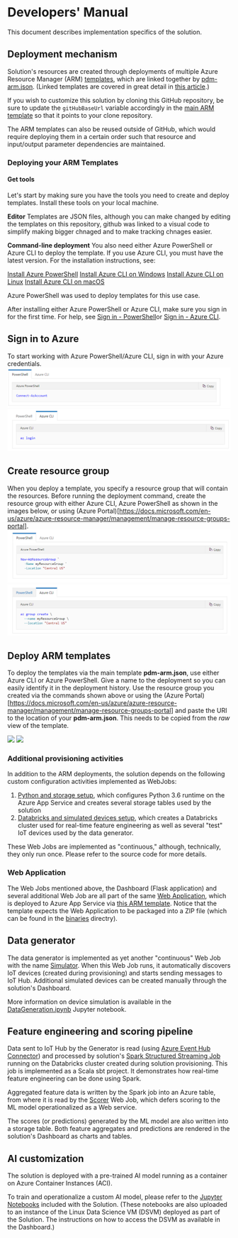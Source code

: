 # Developers' Manual

This document describes implementation specifics of the solution.

## Deployment mechanism

Solution's resources are created through deployments of multiple Azure Resource Manager (ARM) [templates](../src/ARMTemplates), which are linked together by [pdm-arm.json](../src/ARMTemplates/pdm-arm.json). (Linked templates are covered in great detail in [this article](https://docs.microsoft.com/en-us/azure/azure-resource-manager/resource-group-linked-templates).)

If you wish to customize this solution by cloning this GitHub repository, be sure to update the ```gitHubBaseUrl``` variable accordingly in the [main ARM template](../src/ARMTemplates/pdm-arm.json#L60) so that it points to your clone repository.

The ARM templates can also be reused outside of GitHub, which would require deploying them in a certain order such that resource and input/output parameter dependencies are maintained.

### Deploying your ARM Templates

#### Get tools
Let's start by making sure you have the tools you need to create and deploy templates. Install these tools on your local machine.

**Editor**
Templates are JSON files, although you can make changed by editing the templates on this repository, github was linked to a visual code to simplify making bigger chnaged and to make tracking chnages easier.

**Command-line deployment**
You also need either Azure PowerShell or Azure CLI to deploy the template. If you use Azure CLI, you must have the latest version. For the installation instructions, see:

[Install Azure PowerShell](https://docs.microsoft.com/en-us/powershell/azure/install-az-ps)
[Install Azure CLI on Windows](https://docs.microsoft.com/en-us/cli/azure/install-azure-cli-windows)
[Install Azure CLI on Linux](https://docs.microsoft.com/en-us/cli/azure/install-azure-cli-linux)
[Install Azure CLI on macOS](https://docs.microsoft.com/en-us/cli/azure/install-azure-cli-macos)

Azure PowerShell was used to deploy templates for this use case. 

After installing either Azure PowerShell or Azure CLI, make sure you sign in for the first time. For help, see [Sign in - PowerShell](https://docs.microsoft.com/en-us/powershell/azure/install-az-ps#sign-in)or [Sign in - Azure CLI](https://docs.microsoft.com/en-us/cli/azure/get-started-with-azure-cli#sign-in).

## Sign in to Azure
To start working with Azure PowerShell/Azure CLI, sign in with your Azure credentials.
![](img/sign-in-powerShell.PNG)
![](img/sign-in-AZ.PNG)

## Create resource group
When you deploy a template, you specify a resource group that will contain the resources. Before running the deployment command, create the resource group with either Azure CLI, Azure PowerShell as shown in the images below, or using (Azure Portal)[https://docs.microsoft.com/en-us/azure/azure-resource-manager/management/manage-resource-groups-portal]. 
![](img/RG-powerShell.PNG)
![](img/RG-AZ.PNG)

## Deploy ARM templates

To deploy the templates via the main template **pdm-arm.json**, use either Azure CLI or Azure PowerShell. Give a name to the deployment so you can easily identify it in the deployment history. Use the resource group you created via the commands shown above or using the (Azure Portal)[https://docs.microsoft.com/en-us/azure/azure-resource-manager/management/manage-resource-groups-portal] and paste the URI to the location of your **pdm-arm.json**. This needs to be copied from the *raw* view of the template. 

![](Deploying.PNG)
![](raw-URI.PNG)

### Additional provisioning activities

In addition to the ARM deployments, the solution depends on the following custom configuration activities implemented as WebJobs:

1. [Python and storage setup](../src/WebApp/App_Data/jobs/continuous/PythonAndStorageSetup), which configures Python 3.6 runtime on the Azure App Service and creates several storage tables used by the solution
2. [Databricks and simulated devices setup](../src/WebApp/App_Data/jobs/continuous/DatabricksAndSimulatedDevicesSetup), which creates a Databricks cluster used for real-time feature engineering as well as several "test" IoT devices used by the data generator.

These Web Jobs are implemented as "continuous," although, technically, they only run once. Please refer to the source code for more details.

### Web Application

The Web Jobs mentioned above, the Dashboard (Flask application) and several additional Web Job are all part of the same [Web Application](../src/WebApp), which is deployed to Azure App Service via [this ARM template](../src/ARMTemplates/demoDashboard.json). Notice that the template expects the Web Application to be packaged into a ZIP file (which can be found in the [binaries](../binaries) directry).

## Data generator

The data generator is implemented as yet another "continuous" Web Job with the name [Simulator](../src/WebApp/App_Data/jobs/continuous/Simulator). When this Web Job runs, it automatically discovers IoT devices (created during provisioning) and starts sending messages to IoT Hub. Additional simulated devices can be created manually through the solution's Dashboard.

More information on device simulation is available in the [DataGeneration.ipynb](../src/Notebooks/DataGeneration.ipynb) Jupyter notebook.

## Feature engineering and scoring pipeline

Data sent to IoT Hub by the Generator is read (using [Azure Event Hub Connector](https://github.com/Azure/azure-event-hubs-spark)) and processed by solution's [Spark Structured Streaming Job](../src/SparkJobs/Featurization) running on the Databricks cluster created during solution provisioning. This job is implemented as a Scala sbt project. It demonstrates how real-time feature engineering can be done using Spark.

Aggregated feature data is written by the Spark job into an Azure table, from where it is read by the [Scorer](../src/WebApp/App_Data/jobs/continuous/Scorer) Web Job, which defers scoring to the ML model operationalized as a Web service.

The scores (or predictions) generated by the ML model are also written into a storage table. Both feature aggregates and predictions are rendered in the solution's Dashboard as charts and tables.

## AI customization

The solution is deployed with a pre-trained AI model running as a container on Azure Container Instances (ACI).

To train and operationalize a custom AI model, please refer to the [Jupyter Notebooks](../src/Notebooks) included with the Solution. (These notebooks are also uploaded to an instance of the Linux Data Science VM (DSVM) deployed as part of the Solution. The instructions on how to access the DSVM as available in the Dashboard.)

